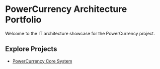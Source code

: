 # PowerCurrency Architecture Portfolio

Welcome to the IT architecture showcase for the PowerCurrency project.

## Explore Projects

- [PowerCurrency Core System](projects/powercurrency-core.md)
